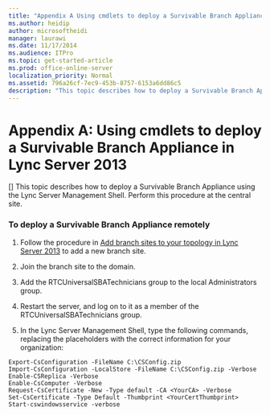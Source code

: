 ```yaml
---
title: "Appendix A Using cmdlets to deploy a Survivable Branch Appliance in Lync Server 2013"
ms.author: heidip
author: microsoftheidi
manager: laurawi
ms.date: 11/17/2014
ms.audience: ITPro
ms.topic: get-started-article
ms.prod: office-online-server
localization_priority: Normal
ms.assetid: 796a26cf-7ec9-453b-8757-6153a6dd86c5
description: "This topic describes how to deploy a Survivable Branch Appliance using the Lync Server Management Shell. Perform this procedure at the central site."
---
```


# Appendix A: Using cmdlets to deploy a Survivable Branch Appliance in Lync Server 2013
[]
This topic describes how to deploy a Survivable Branch Appliance using the Lync Server Management Shell. Perform this procedure at the central site.
  
### To deploy a Survivable Branch Appliance remotely

1. Follow the procedure in [Add branch sites to your topology in Lync Server 2013](add-branch-sites-to-your-topology.md) to add a new branch site. 
    
2. Join the branch site to the domain.
    
3. Add the RTCUniversalSBATechnicians group to the local Administrators group.
    
4. Restart the server, and log on to it as a member of the RTCUniversalSBATechnicians group.
    
5. In the Lync Server Management Shell, type the following commands, replacing the placeholders with the correct information for your organization:
    
  ```
  Export-CsConfiguration -FileName C:\CSConfig.zip
  Import-CsConfiguration -LocalStore -FileName C:\CSConfig.zip -Verbose
  Enable-CSReplica -Verbose
  Enable-CsComputer -Verbose
  Request-CsCertificate -New -Type default -CA <YourCA> -Verbose
  Set-CsCertificate -Type Default -Thumbprint <YourCertThumbprint>
  Start-cswindowsservice -verbose
  
  ```


